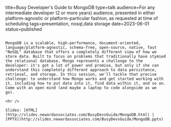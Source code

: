 title=Busy Developer's Guide to MongoDB
type=talk
audience=For any intermediate developer (2 or more years) audience, presented in either platform-agnostic or platform-particular fashion, as requested at time of scheduling
tags=presentation, nosql,data storage
date=2023-06-01
status=published
~~~~~~

MongoDB is a scalable, high-performance, document-oriented, language/platform-agnostic, schema-free, open-source, native, fast "NoSQL" database that offers a completely different view of how we store data. Built to focus on problems that traditionally have stymied the relational database, Mongo represents a challenge to the developer: it's got a lot of power and promise, but only if she can understand this completely different approach to data persistence, retrieval, and storage. In this session, we'll tackle that precise challenge: to understand how Mongo works and get started working with it, including how to put data into it, find data within it, and so on. Come with an open mind (and maybe a laptop to code alongside as we go).
    
<hr />

Slides: [HTML](http://slides.newardassociates.com/BusyDevsGuide/MongoDB.html) | [PPTX](http://slides.newardassociates.com/BusyDevsGuide/MongoDB.pptx)
